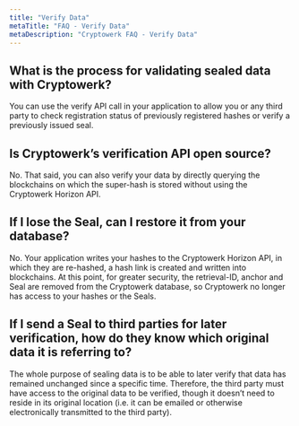 ```yaml
---
title: "Verify Data"
metaTitle: "FAQ - Verify Data"
metaDescription: "Cryptowerk FAQ - Verify Data"
---
```

## What is the process for validating sealed data with Cryptowerk?

You can use the verify API call in your application to allow you or any third party to check registration status of previously registered hashes or verify a previously issued seal.

## Is Cryptowerk’s verification API open source?

No. That said, you can also verify your data by directly querying the blockchains on which the super-hash is stored without using the Cryptowerk Horizon API.

## If I lose the Seal, can I restore it from your database?

No. Your application writes your hashes to the Cryptowerk Horizon API, in which they are re-hashed, a hash link is created and written into blockchains. At this point, for greater security, the retrieval-ID, anchor and Seal are removed from the Cryptowerk database, so Cryptowerk no longer has access to your hashes or the Seals.

## If I send a Seal to third parties for later verification, how do they know which original data it is referring to?

The whole purpose of sealing data is to be able to later verify that data has remained unchanged since a specific time. Therefore, the third party must have access to the original data to be verified, though it doesn’t need to reside in its original location (i.e. it can be emailed or otherwise electronically transmitted to the third party).
